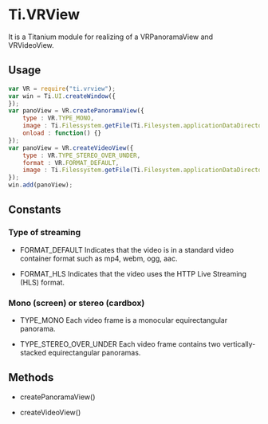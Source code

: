 # Ti.VRView

It is a Titanium module for realizing of a VRPanoramaView and VRVideoView.


## Usage

```javascript
var VR = require("ti.vrview");
var win = Ti.UI.createWindow({
});
var panoView = VR.createPanoramaView({
    type : VR.TYPE_MONO,
    image : Ti.Filessystem.getFile(Ti.Filesystem.applicationDataDirectory, "pano.jpg")),
    onload : function() {}
});
var panoView = VR.createVideoView({
    type : VR.TYPE_STEREO_OVER_UNDER,
    format : VR.FORMAT_DEFAULT,
    image : Ti.Filessystem.getFile(Ti.Filesystem.applicationDataDirectory, "pano.mp4"))
});
win.add(panoView);
```

##  Constants

### Type of streaming

* FORMAT_DEFAULT
Indicates that the video is in a standard video container format such as mp4, webm, ogg, aac.

* FORMAT_HLS
Indicates that the video uses the HTTP Live Streaming (HLS) format.


### Mono (screen) or stereo (cardbox)
* TYPE_MONO
Each video frame is a monocular equirectangular panorama.

* TYPE_STEREO_OVER_UNDER
Each video frame contains two vertically-stacked equirectangular panoramas.


## Methods

* createPanoramaView()

* createVideoView()
